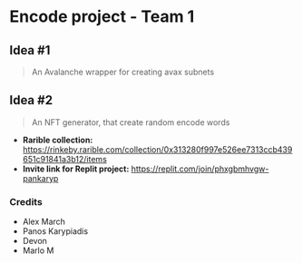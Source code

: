 # Encode project - Team 1

## Idea #1
> An Avalanche wrapper for creating avax subnets

## Idea #2
> An NFT generator, that create random encode words

- **Rarible collection:** https://rinkeby.rarible.com/collection/0x313280f997e526ee7313ccb439651c91841a3b12/items
- **Invite link for Replit project:** https://replit.com/join/phxgbmhvgw-pankaryp


### Credits
- Alex March
- Panos Karypiadis
- Devon
- Marlo M

